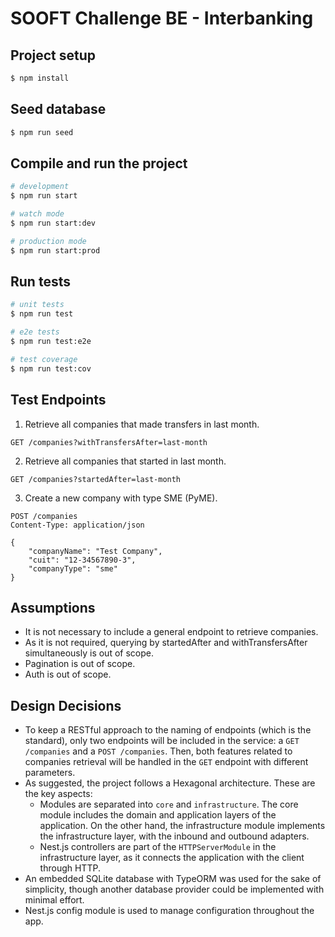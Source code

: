 # SOOFT Challenge BE - Interbanking

## Project setup

```bash
$ npm install
```

## Seed database

```bash
$ npm run seed
```

## Compile and run the project

```bash
# development
$ npm run start

# watch mode
$ npm run start:dev

# production mode
$ npm run start:prod
```

## Run tests

```bash
# unit tests
$ npm run test

# e2e tests
$ npm run test:e2e

# test coverage
$ npm run test:cov
```

## Test Endpoints

1. Retrieve all companies that made transfers in last month.

```http
GET /companies?withTransfersAfter=last-month
```

2. Retrieve all companies that started in last month.

```http
GET /companies?startedAfter=last-month
```

3. Create a new company with type SME (PyME).

```http
POST /companies
Content-Type: application/json

{
	"companyName": "Test Company",
	"cuit": "12-34567890-3",
    "companyType": "sme"
}
```

## Assumptions

- It is not necessary to include a general endpoint to retrieve companies.
- As it is not required, querying by startedAfter and withTransfersAfter simultaneously is out of scope.
- Pagination is out of scope.
- Auth is out of scope.

## Design Decisions

- To keep a RESTful approach to the naming of endpoints (which is the standard), only two endpoints will be included in the service: a `GET /companies` and a `POST /companies`. Then, both features related to companies retrieval will be handled in the `GET` endpoint with different parameters.
- As suggested, the project follows a Hexagonal architecture. These are the key aspects:
    - Modules are separated into `core` and `infrastructure`. The core module includes the domain and application layers of the application. On the other hand, the infrastructure module implements the infrastructure layer, with the inbound and outbound adapters.
    - Nest.js controllers are part of the `HTTPServerModule` in the infrastructure layer, as it connects the application with the client through HTTP.
- An embedded SQLite database with TypeORM was used for the sake of simplicity, though another database provider could be implemented with minimal effort.
- Nest.js config module is used to manage configuration throughout the app.